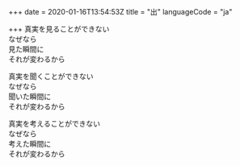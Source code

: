 +++
date = 2020-01-16T13:54:53Z
title = "出"
languageCode = "ja"

+++
真実を見ることができない  
なぜなら  
見た瞬間に  
それが変わるから  
  
真実を聞くことができない  
なぜなら  
聞いた瞬間に  
それが変わるから  
  
真実を考えることができない  
なぜなら  
考えた瞬間に  
それが変わるから  